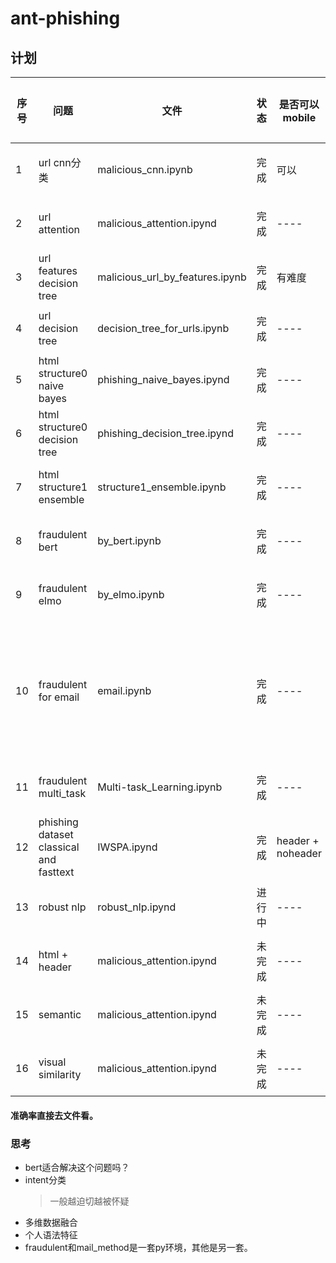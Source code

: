 # ant-phishing
## 计划
|  序号   | 问题  | 文件 | 状态 | 是否可以mobile | 是否最佳 |
|  ----  | ----  | ----  | ----  | ----  | ----  |
| 1  | url cnn分类 | malicious_cnn.ipynb | 完成 | 可以  | ----  |
| 2  | url attention | malicious_attention.ipynd  | 完成 | ----  | ----  |
| 3  | url features decision tree | malicious_url_by_features.ipynb  | 完成 | 有难度  | ----  |
| 4  | url  decision tree | decision_tree_for_urls.ipynb  | 完成 | ----  | 非常好  |
| 5  | html structure0 naive bayes | phishing_naive_bayes.ipynd  | 完成 | ----  | ----  |
| 6  | html structure0 decision tree | phishing_decision_tree.ipynd  | 完成 | ----  | ----  |
| 7  | html structure1  ensemble | structure1_ensemble.ipynb  | 完成 | ----  | ----  |
| 8  | fraudulent bert | by_bert.ipynb  | 完成 | ----  | ----  |
| 9  | fraudulent elmo | by_elmo.ipynb  | 完成 | ----  | ----  |
| 10  | fraudulent for email | email.ipynb  | 完成 | ----  | 利用词特征效果很好  |
| 11  | fraudulent multi_task | Multi-task_Learning.ipynb  | 完成 | ----  | ----  |
| 12  | phishing dataset classical and fasttext | IWSPA.ipynd  | 完成 | header + noheader  | ----  |
| 13  | robust nlp  | robust_nlp.ipynd  | 进行中 | ----  | ----  |
| 14  | html + header  | malicious_attention.ipynd  | 未完成 | ----  | ----  |
| 15  | semantic | malicious_attention.ipynd  | 未完成 | ----  | ----  |
| 16  | visual similarity | malicious_attention.ipynd  | 未完成 | ----  | ----  |
#### 准确率直接去文件看。
### 思考
* bert适合解决这个问题吗？
* intent分类
    > 一般越迫切越被怀疑
* 多维数据融合
* 个人语法特征
* fraudulent和mail_method是一套py环境，其他是另一套。